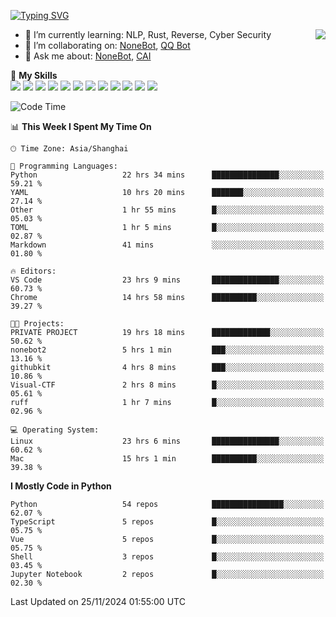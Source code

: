 [![Typing SVG](https://readme-typing-svg.herokuapp.com?size=25&duration=2500&color=8C43EA&vCenter=true&width=200&height=40&lines=Hi+there+%F0%9F%91%8B%F0%9F%8F%BB;I'm+yanyongyu)](https://git.io/typing-svg)

<a href="#">
  <img align="right" src="https://github-readme-stats.vercel.app/api?username=yanyongyu&count_private=true&show_icons=true&bg_color=15,f2f7fd,E0EAFC" />
</a>

- 🌱 I’m currently learning: NLP, Rust, Reverse, Cyber Security
- 👯 I’m collaborating on: [NoneBot](https://github.com/nonebot), [QQ Bot](https://github.com/Mrs4s/go-cqhttp)
- 💬 Ask me about: [NoneBot](https://github.com/nonebot), [CAI](https://github.com/cscs181/CAI)

🌟 **My Skills**  
![](https://img.shields.io/badge/-Python-3e74a2?style=flat-square&logo=Python&logoColor=fff)
![](https://img.shields.io/badge/-TypeScript-3178C6?style=flat-square&logo=TypeScript&logoColor=fff)
![](https://img.shields.io/badge/-Vue-4fc08d?style=flat-square&logo=Vue.js&logoColor=fff)
![](https://img.shields.io/badge/-React-2d98ce?style=flat-square&logo=React&logoColor=fff)
![](https://img.shields.io/badge/-FastAPI-009688?style=flat-square&logo=FastAPI&logoColor=fff)
![](https://img.shields.io/badge/-Linux-000000?style=flat-square&logo=Linux&logoColor=fff)
![](https://img.shields.io/badge/-Docker-2496ED?style=flat-square&logo=Docker&logoColor=fff)
![](https://img.shields.io/badge/-Kubernetes-326CE5?style=flat-square&logo=Kubernetes&logoColor=fff)
![](https://img.shields.io/badge/-GitHub%20Actions-2088FF?style=flat-square&logo=GitHubActions&logoColor=fff)
![](https://img.shields.io/badge/-PostgreSQL-4169E1?style=flat-square&logo=PostgreSQL&logoColor=fff)
![](https://img.shields.io/badge/-Redis-DC382D?style=flat-square&logo=Redis&logoColor=fff)
![](https://img.shields.io/badge/-MongoDB-47A248?style=flat-square&logo=MongoDB&logoColor=fff)

<!--START_SECTION:waka-->
![Code Time](http://img.shields.io/badge/Code%20Time-6%2C932%20hrs%2033%20mins-blue)

📊 **This Week I Spent My Time On** 

```text
🕑︎ Time Zone: Asia/Shanghai

💬 Programming Languages: 
Python                   22 hrs 34 mins      ███████████████░░░░░░░░░░   59.21 % 
YAML                     10 hrs 20 mins      ███████░░░░░░░░░░░░░░░░░░   27.14 % 
Other                    1 hr 55 mins        █░░░░░░░░░░░░░░░░░░░░░░░░   05.03 % 
TOML                     1 hr 5 mins         █░░░░░░░░░░░░░░░░░░░░░░░░   02.87 % 
Markdown                 41 mins             ░░░░░░░░░░░░░░░░░░░░░░░░░   01.80 % 

🔥 Editors: 
VS Code                  23 hrs 9 mins       ███████████████░░░░░░░░░░   60.73 % 
Chrome                   14 hrs 58 mins      ██████████░░░░░░░░░░░░░░░   39.27 % 

🐱‍💻 Projects: 
PRIVATE PROJECT          19 hrs 18 mins      █████████████░░░░░░░░░░░░   50.62 % 
nonebot2                 5 hrs 1 min         ███░░░░░░░░░░░░░░░░░░░░░░   13.16 % 
githubkit                4 hrs 8 mins        ███░░░░░░░░░░░░░░░░░░░░░░   10.86 % 
Visual-CTF               2 hrs 8 mins        █░░░░░░░░░░░░░░░░░░░░░░░░   05.61 % 
ruff                     1 hr 7 mins         █░░░░░░░░░░░░░░░░░░░░░░░░   02.96 % 

💻 Operating System: 
Linux                    23 hrs 6 mins       ███████████████░░░░░░░░░░   60.62 % 
Mac                      15 hrs 1 min        ██████████░░░░░░░░░░░░░░░   39.38 % 
```

**I Mostly Code in Python** 

```text
Python                   54 repos            ████████████████░░░░░░░░░   62.07 % 
TypeScript               5 repos             █░░░░░░░░░░░░░░░░░░░░░░░░   05.75 % 
Vue                      5 repos             █░░░░░░░░░░░░░░░░░░░░░░░░   05.75 % 
Shell                    3 repos             █░░░░░░░░░░░░░░░░░░░░░░░░   03.45 % 
Jupyter Notebook         2 repos             █░░░░░░░░░░░░░░░░░░░░░░░░   02.30 % 
```




 Last Updated on 25/11/2024 01:55:00 UTC
<!--END_SECTION:waka-->
